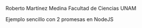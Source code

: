 <p>
    Roberto Martínez Medina
    Facultad de Ciencias UNAM
</p>
<p>Ejemplo sencillo con 2 promesas en NodeJS</p>